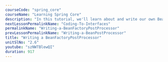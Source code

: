 ```yaml
---
courseCode: "spring_core"
courseName: "Learning Spring Core"
description: "In this tutorial, we'll learn about and write our own BeanFactoryPostProcessor. We'll also try out a handy BeanFactoryPostProcessor that comes with Spring: the PropertyPlaceholderConfigurer."
nextLessonPermalinkName: "Coding-To-Interfaces"
permalinkName: "Writing-a-BeanFactoryPostProcessor"
prevLessonPermalinkName: "Writing-a-BeanPostProcessor"
title: "Writing a BeanFactoryPostProcessor"
unitSlNo: "2.6"
youtube: "szNWTBlewQI"
duration: 917
---
```

